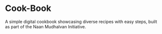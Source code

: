 # Cook-Book
A simple digital cookbook showcasing diverse recipes with easy steps, built as part of the Naan Mudhalvan Initiative.
